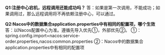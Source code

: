 **Q1:注册中心宕机，远程调用还能成功吗？**
答：如果是第一次调用，不能成功；如果调用过，那么远程调用将不再依赖注册中心，可以通过。

**Q2:Nacos中的数据集合application.properties中有相同的配置项，哪个生效**
答：以Nacos配置中心为准。遵循先导入优先①，外部优先②。
①：spring.config.import=nacos:service-order.properties,nacos:common.properties
②：Nacos中的数据集合application.properties中有相同的配置项